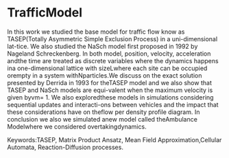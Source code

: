 # TrafficModel

In this work we studied the base model for traffic flow know as TASEP(Totally Asymmetric Simple Exclusion Process) in a uni-dimensional lat-tice. We also studied the NaSch model first proposed in 1992 by Nageland Schreckenberg.  In both model, position, velocity, acceleration andthe time are treated as discrete variables where the dynamics happens ina one-dimensional lattice with sizeLwhere each site can be occupied orempty in a system withNparticles.We discuss on the exact solution presented by Derrida in 1993 for theTASEP model and we also show that TASEP and NaSch models are equi-valent when the maximum velocity is given byvm= 1. We also exploredthese models in simulations considering sequential updates and interacti-ons between vehicles and the impact that these considerations have on theflow per density profile diagram.  In conclusion we also we simulated anew model called theAmbulance Modelwhere we considered overtakingdynamics.

Keywords:TASEP, Matrix Product Ansatz, Mean Field Approximation,Cellular Automata, Reaction-Diffusion processes.
